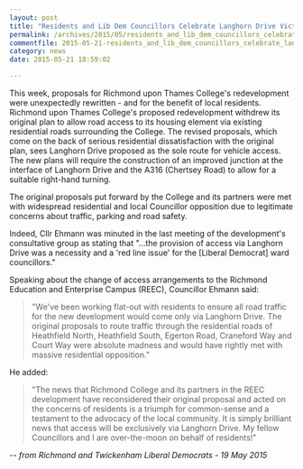 ```yaml
---
layout: post
title: "Residents and Lib Dem Councillors Celebrate Langhorn Drive Victory"
permalink: /archives/2015/05/residents_and_lib_dem_councillors_celebrate_langho.html
commentfile: 2015-05-21-residents_and_lib_dem_councillors_celebrate_langho
category: news
date: 2015-05-21 18:59:02

---
```


This week, proposals for Richmond upon Thames College's redevelopment were unexpectedly rewritten - and for the benefit of local residents. Richmond upon Thames College's proposed redevelopment withdrew its original plan to allow road access to its housing element via existing residential roads surrounding the College. The revised proposals, which come on the back of serious residential dissatisfaction with the original plan, sees Langhorn Drive proposed as the sole route for vehicle access. The new plans will require the construction of an improved junction at the interface of Langhorn Drive and the A316 (Chertsey Road) to allow for a suitable right-hand turning.

The original proposals put forward by the College and its partners were met with widespread residential and local Councillor opposition due to legitimate concerns about traffic, parking and road safety.

Indeed, Cllr Ehmann was minuted in the last meeting of the development's consultative group as stating that "...the provision of access via Langhorn Drive was a necessity and a 'red line issue' for the \[Liberal Democrat\] ward councillors."

Speaking about the change of access arrangements to the Richmond Education and Enterprise Campus (REEC), Councillor Ehmann said:

> "We've been working flat-out with residents to ensure all road traffic for the new development would come only via Langhorn Drive. The original proposals to route traffic through the residential roads of Heathfield North, Heathfield South, Egerton Road, Craneford Way and Court Way were absolute madness and would have rightly met with massive residential opposition."

He added:

> "The news that Richmond College and its partners in the REEC development have reconsidered their original proposal and acted on the concerns of residents is a triumph for common-sense and a testament to the advocacy of the local community. It is simply brilliant news that access will be exclusively via Langhorn Drive. My fellow Councillors and I are over-the-moon on behalf of residents!"

<cite>-- from Richmond and Twickenham Liberal Democrats - 19 May 2015</cite>
